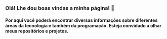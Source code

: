 ### Olá! Lhe dou boas vindas a minha página! 👋
#### Por aqui você poderá encontrar diversas informações sobre diferentes áreas da tecnologia e também da programação. Esteja convidado a olhar meus repositórios e projetos.
<!--
**Kiquekong/Kiquekong** is a ✨ _special_ ✨ repository because its `README.md` (this file) appears on your GitHub profile.

Here are some ideas to get you started:

- 🔭 I’m currently working on ...
- 🌱 I’m currently learning ...
- 👯 I’m looking to collaborate on ...
- 🤔 I’m looking for help with ...
- 💬 Ask me about ...
- 📫 How to reach me: ...
- 😄 Pronouns: ...
- ⚡ Fun fact: ...
-->
